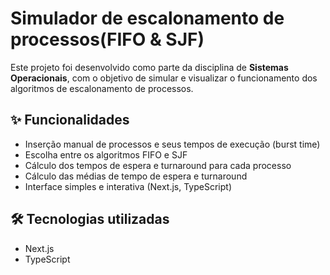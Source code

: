 # Simulador de escalonamento de processos(FIFO & SJF)
Este projeto foi desenvolvido como parte da disciplina de **Sistemas Operacionais**, com o objetivo de simular e visualizar o funcionamento dos algoritmos de escalonamento de processos.

## ✨ Funcionalidades

- Inserção manual de processos e seus tempos de execução (burst time)
- Escolha entre os algoritmos FIFO e SJF
- Cálculo dos tempos de espera e turnaround para cada processo
- Cálculo das médias de tempo de espera e turnaround
- Interface simples e interativa (Next.js, TypeScript)

## 🛠️ Tecnologias utilizadas

- Next.js
- TypeScript
